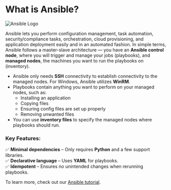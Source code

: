 # What is Ansible?

![Ansible Logo](https://upload.wikimedia.org/wikipedia/commons/thumb/2/24/Ansible_logo.svg/512px-Ansible_logo.svg.png)

Ansible lets you perform configuration management, task automation, security/compliance tasks, orchestration, cloud provisioning, and application deployment easily and in an automated fashion. In simple terms, Ansible follows a master-slave architecture — you have an **Ansible control node**, where you will trigger and manage your jobs (playbooks), and **managed nodes**, the machines you want to run the playbooks on (inventory). 

- Ansible only needs **SSH** connectivity to establish connectivity to the managed nodes. For Windows, Ansible utilizes **WinRM**.
- Playbooks contain anything you want to perform on your managed nodes, such as:
  - Installing an application
  - Copying files
  - Ensuring config files are set up properly
  - Removing unwanted files
- You can use **inventory files** to specify the managed nodes where playbooks should run.

### Key Features:
✅ **Minimal dependencies** – Only requires **Python** and a few support libraries.  
✅ **Declarative language** – Uses **YAML** for playbooks.  
✅ **Idempotent** – Ensures no unintended changes when rerunning playbooks.  

To learn more, check out our [Ansible tutorial](#).  
